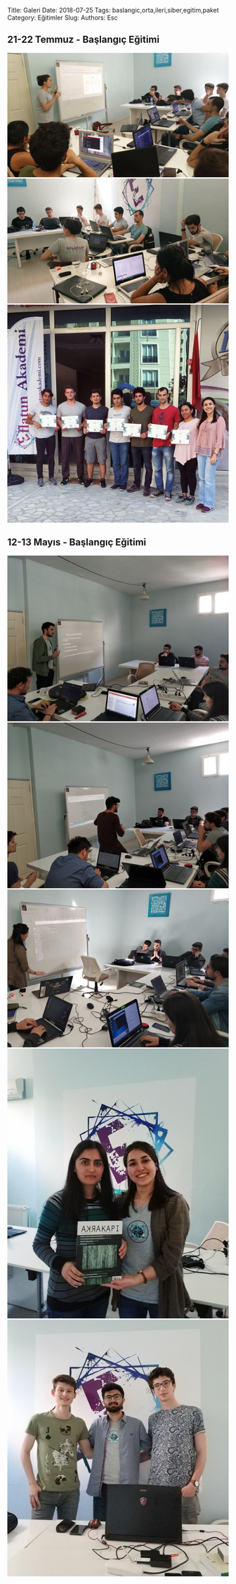 Title: Galeri
Date: 2018-07-25
Tags: baslangic,orta,ileri,siber,egitim,paket
Category: Eğitimler
Slug: 
Authors: Esc

## 21-22 Temmuz - Başlangıç Eğitimi

![pic](/images/e8.jpg)
![pic](/images/e7.jpg) 
![pic](/images/e6.jpg) 

## 12-13 Mayıs - Başlangıç Eğitimi

[![pic](/images/e1.jpg)](https://twitter.com/EflatunAkademi/status/995210324096757760)
![pic](/images/e2.jpg) 
![pic](/images/e3.jpg) 
[![pic](/images/e4.jpg)](https://twitter.com/EflatunAkademi/status/995335621374889984)
[![pic](/images/e5.jpg)](https://twitter.com/EflatunAkademi/status/995674413860294656)



